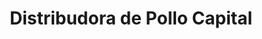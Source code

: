 ---
title: "Distribudora de Pollo Capital"
url: /santo-domingo-este/distribudora-de-pollo-capital/
shop: general
---